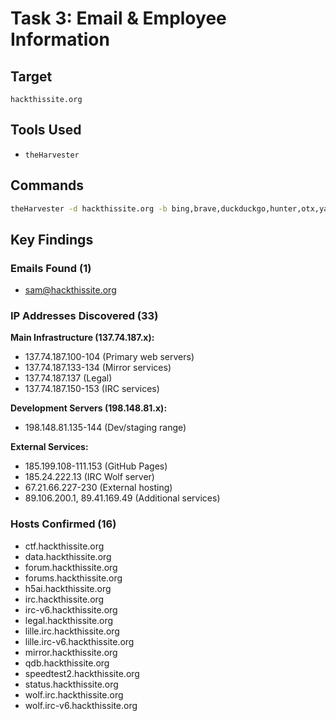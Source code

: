 # Task 3: Email & Employee Information

## Target
`hackthissite.org`

## Tools Used
- `theHarvester`

## Commands
```bash
theHarvester -d hackthissite.org -b bing,brave,duckduckgo,hunter,otx,yahoo | tee theHarvester_hackthissite.txt
```

## Key Findings

### Emails Found (1)
- sam@hackthissite.org

### IP Addresses Discovered (33)
**Main Infrastructure (137.74.187.x):**
- 137.74.187.100-104 (Primary web servers)
- 137.74.187.133-134 (Mirror services)
- 137.74.187.137 (Legal)
- 137.74.187.150-153 (IRC services)

**Development Servers (198.148.81.x):**
- 198.148.81.135-144 (Dev/staging range)

**External Services:**
- 185.199.108-111.153 (GitHub Pages)
- 185.24.222.13 (IRC Wolf server)
- 67.21.66.227-230 (External hosting)
- 89.106.200.1, 89.41.169.49 (Additional services)

### Hosts Confirmed (16)
- ctf.hackthissite.org
- data.hackthissite.org
- forum.hackthissite.org
- forums.hackthissite.org
- h5ai.hackthissite.org
- irc.hackthissite.org
- irc-v6.hackthissite.org
- legal.hackthissite.org
- lille.irc.hackthissite.org
- lille.irc-v6.hackthissite.org
- mirror.hackthissite.org
- qdb.hackthissite.org
- speedtest2.hackthissite.org
- status.hackthissite.org
- wolf.irc.hackthissite.org
- wolf.irc-v6.hackthissite.org
